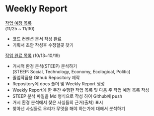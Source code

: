 # **Weekly Report**

<u>작업 예정 목록</u>  
 (11/25 ~ 11/30)  
 - 코드 컨벤션 문서 작성 완료
 - 기획서 초안 작성후 수정할곳 찾기
 
<u>작업 완료 목록</u>
(10/13~10/19)
 - 거시적 환경 분석(STEEP) 분석하기  
     (STEEP: Social, Technology, Economy, Ecological, Politic)
 - 졸업작품용 Github Repository 제작
 - Repository에 docs 폴더 및 Weekly Report 생성
 - Weekly Report에 한 주간 수행한 작업 목록 및 다음 주 작업 예정 목록 작성
 - STEEP 분석 파일을 Md 형식으로 작성 하여 Github에 push
 - 거시 환경 분석에서 찾은 사실들의 근거(출처) 표시
 - 찾아낸 사실들로 우리가 무엇을 해야 하는가에 대해서 분석하기
